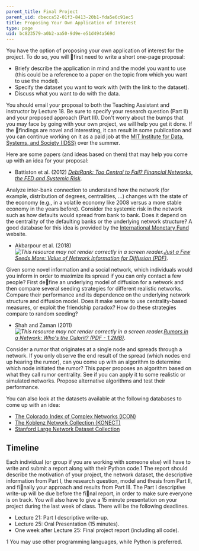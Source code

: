 ```yaml
---
parent_title: Final Project
parent_uid: dbecca52-01f3-8413-20b1-fda5e6c91ec5
title: Proposing Your Own Application of Interest
type: page
uid: bc823579-a0b2-aa50-9d9e-e51d494a569d
---
```


You have the option of proposing your own application of interest for the project. To do so, you will first need to write a short one-page proposal:

*   Briefy describe the application in mind and the model you want to use (this could be a reference to a paper on the topic from which you want to use the model).
*   Specify the dataset you want to work with (with the link to the dataset).
*   Discuss what you want to do with the data.

You should email your proposal to both the Teaching Assistant and instructor by Lecture 18. Be sure to specify your research question (Part II) and your proposed approach (Part III). Don't worry about the bumps that you may face by going with your own project, we will help you get it done. If the findings are novel and interesting, it can result in some publication and you can continue working on it as a paid job at the [MIT Institute for Data, Systems, and Society (IDSS)](https://idss.mit.edu/) over the summer.

Here are some papers (and ideas based on them) that may help you come up with an idea for your proposal:

*   Battiston et al. (2012) _[DebtRank: Too Central to Fail? Financial Networks, the FED and Systemic Risk](https://www.nature.com/articles/srep00541)_.

Analyze inter-bank connection to understand how the network (for example, distribution of degrees, centralities, ...) changes with the state of the economy (e.g., in a volatile economy like 2008 versus a more stable economy in the years before). Consider the systemic risk in the network such as how defaults would spread from bank to bank. Does it depend on the centrality of the defaulting banks or the underlying network structure? A good database for this idea is provided by the [International Monetary Fund](https://www.imf.org/en/Data) website.

*   Akbarpour et al. (2018) _![This resource may not render correctly in a screen reader.](/images/inacessible.gif)[Just a Few Seeds More: Value of Network Information for Diffusion (PDF)](http://web.stanford.edu/~mohamwad/NetworkSeeding.pdf)_. 

Given some novel information and a social network, which individuals would you inform in order to maximize its spread if you can only contact a few people? First define an underlying model of diffusion for a network and then compare several seeding strategies for different realistic networks. Compare their performance and its dependence on the underlying network structure and diffusion model. Does it make sense to use centrality-based measures, or exploit the friendship paradox? How do these strategies compare to random seeding?

*   Shah and Zaman (2011) _![This resource may not render correctly in a screen reader.](/images/inacessible.gif)[Rumors in a Network: Who's the Culprit? (PDF - 1.2MB)](https://devavrat.mit.edu/wp-content/uploads/2017/10/Rumors-in-a-network-whos-the-culprit.pdf)_. 

Consider a rumor that originates at a single node and spreads through a network. If you only observe the end result of the spread (which nodes end up hearing the rumor), can you come up with an algorithm to determine which node initiated the rumor? This paper proposes an algorithm based on what they call rumor centrality. See if you can apply it to some realistic or simulated networks. Propose alternative algorithms and test their performance.

You can also look at the datasets available at the following databases to come up with an idea:

*   [The Colorado Index of Complex Networks (ICON)](https://icon.colorado.edu/#!/)
*   [The Koblenz Network Collection (KONECT)](http://konect.uni-koblenz.de/networks/)
*   [Stanford Large Network Dataset Collection](http://snap.stanford.edu/data/index.html#reviews)

Timeline
--------

Each individual (or group if you are working with someone else) will have to write and submit a report along with their Python code.1 The report should describe the motivation of your project, the network dataset, the descriptive information from Part I, the research question, model and thesis from Part II, and finally your approach and results from Part III. The Part I descriptive write-up will be due before the final report, in order to make sure everyone is on track. You will also have to give a 15 minute presentation on your project during the last week of class. There will be the following deadlines.

*   Lecture 21: Part I descriptive write-up.
*   Lecture 25: Oral Presentation (15 minutes).
*   One week after Lecture 25: Final project report (including all code).

1 You may use other programming languages, while Python is preferred.